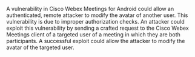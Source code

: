 A vulnerability in Cisco Webex Meetings for Android could allow an authenticated, remote attacker to modify the avatar of another user. This vulnerability is due to improper authorization checks. An attacker could exploit this vulnerability by sending a crafted request to the Cisco Webex Meetings client of a targeted user of a meeting in which they are both participants. A successful exploit could allow the attacker to modify the avatar of the targeted user.
